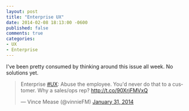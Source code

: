 ```yaml
---
layout: post
title: "Enterprise UX"
date: 2014-02-08 18:13:00 -0600
published: false
comments: true
categories: 
- UX
- Enterprise
---
```


I've been pretty consumed by thinking around this issue all week. No solutions yet.

<blockquote class="twitter-tweet" lang="en"><p>Enterprise <a href="https://twitter.com/search?q=%23UX&amp;src=hash">#UX</a>: Abuse the employee. You&#39;d never do that to a customer. Why a sales/ops rep? <a href="http://t.co/90XrjFMVxQ">http://t.co/90XrjFMVxQ</a></p>&mdash; Vince Mease (@vinnieFM) <a href="https://twitter.com/vinnieFM/statuses/429074757502246912">January 31, 2014</a></blockquote>
<script async src="//platform.twitter.com/widgets.js" charset="utf-8"></script>

